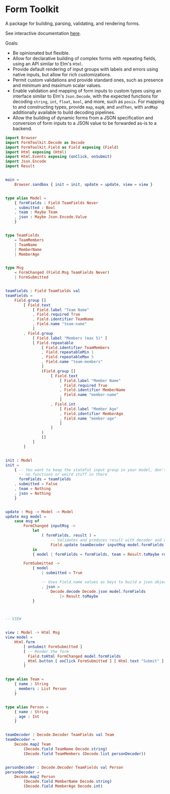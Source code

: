 # Form Toolkit

A package for building, parsing, validating, and rendering forms.

See interactive documentation
[here](https://form-toolkit.bitmunge.com/usage/getting-started).

Goals:

- Be opinionated but flexible.
- Allow for declarative building of complex forms with repeating fields, using
  an API similar to Elm's `Html`.
- Provide default rendering of input groups with labels and errors using native
  inputs, but allow for rich customizations.
- Permit custom validations and provide standard ones, such as presence and
  minimum and maximum scalar values.
- Enable validation and mapping of form inputs to custom types using an
  interface similar to Elm's `Json.Decode`, with the expected functions for
  decoding `string`, `int`, `float`, `bool`, and more, such as `posix`. For
  mapping to and constructing types, provide `map`, `mapN`, and `andThen`, with
  `andMap` additionally available to build decoding pipelines.
- Allow the building of dynamic forms from a JSON specification and conversion
  of form inputs to a JSON value to be forwarded as-is to a backend.

```elm
import Browser
import FormToolkit.Decode as Decode
import FormToolkit.Field as Field exposing (Field)
import Html exposing (Html)
import Html.Events exposing (onClick, onSubmit)
import Json.Encode
import Result


main =
    Browser.sandbox { init = init, update = update, view = view }


type alias Model =
    { formFields : Field TeamFields Never
    , submitted : Bool
    , team : Maybe Team
    , json : Maybe Json.Encode.Value
    }


type TeamFields
    = TeamMembers
    | TeamName
    | MemberName
    | MemberAge


type Msg
    = FormChanged (Field.Msg TeamFields Never)
    | FormSubmitted


teamFields : Field TeamFields val
teamFields =
    Field.group []
        [ Field.text
            [ Field.label "Team Name"
            , Field.required True
            , Field.identifier TeamName
            , Field.name "team-name"
            ]
        , Field.group
            [ Field.label "Members (max 5)" ]
            [ Field.repeatable
                [ Field.identifier TeamMembers
                , Field.repeatableMin 1
                , Field.repeatableMax 5
                , Field.name "team-members"
                ]
                (Field.group []
                    [ Field.text
                        [ Field.label "Member Name"
                        , Field.required True
                        , Field.identifier MemberName
                        , Field.name "member-name"
                        ]
                    , Field.int
                        [ Field.label "Member Age"
                        , Field.identifier MemberAge
                        , Field.name "member-age"
                        ]
                    ]
                )
                []
            ]
        ]


init : Model
init =
    { -- You want to keep the stateful input group in your model, don't worry, there are
      -- no functions or weird stuff in there
      formFields = teamFields
    , submitted = False
    , team = Nothing
    , json = Nothing
    }


update : Msg -> Model -> Model
update msg model =
    case msg of
        FormChanged inputMsg ->
            let
                ( formFields, result ) =
                    -- Validates and produces result with decoder and updates with Msg
                    Field.update teamDecoder inputMsg model.formFields
            in
            { model | formFields = formFields, team = Result.toMaybe result }

        FormSubmitted ->
            { model
                | submitted = True

                -- Uses Field.name values as keys to build a json object
                , json =
                    Decode.decode Decode.json model.formFields
                        |> Result.toMaybe
            }



-- VIEW


view : Model -> Html Msg
view model =
    Html.form
        [ onSubmit FormSubmitted ]
        [ -- Render the form
          Field.toHtml FormChanged model.formFields
        , Html.button [ onClick FormSubmitted ] [ Html.text "Submit" ]
        ]


type alias Team =
    { name : String
    , members : List Person
    }


type alias Person =
    { name : String
    , age : Int
    }


teamDecoder : Decode.Decoder TeamFields val Team
teamDecoder =
    Decode.map2 Team
        (Decode.field TeamName Decode.string)
        (Decode.field TeamMembers (Decode.list personDecoder))


personDecoder : Decode.Decoder TeamFields val Person
personDecoder =
    Decode.map2 Person
        (Decode.field MemberName Decode.string)
        (Decode.field MemberAge Decode.int)
```
